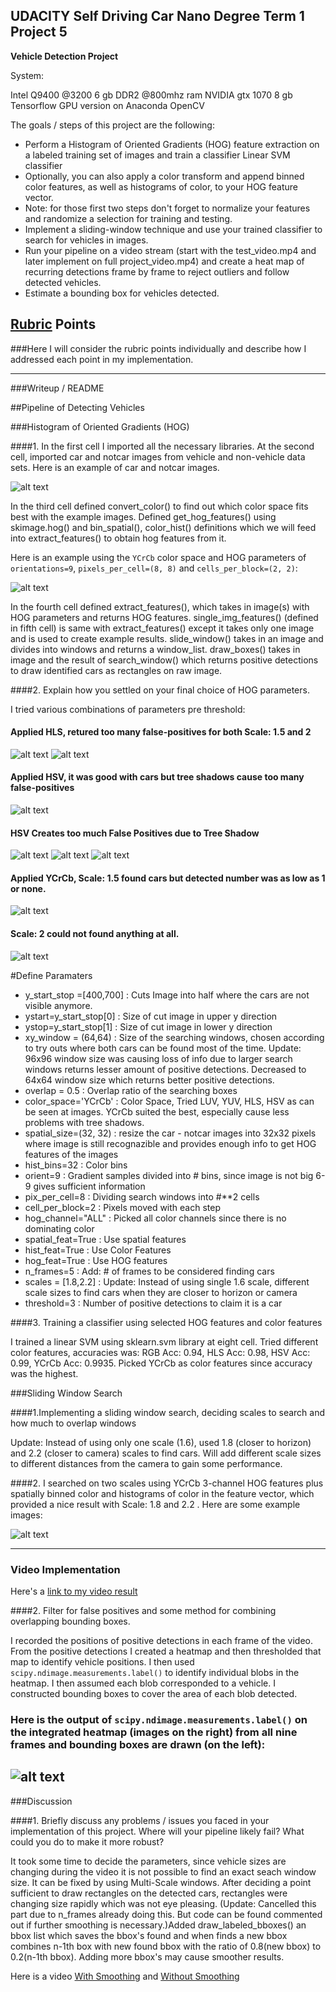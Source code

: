 
## UDACITY Self Driving Car Nano Degree Term 1 Project 5

**Vehicle Detection Project**

System:

Intel Q9400 @3200
6 gb DDR2 @800mhz ram
NVIDIA gtx 1070 8 gb
Tensorflow GPU version on Anaconda
OpenCV

The goals / steps of this project are the following:

* Perform a Histogram of Oriented Gradients (HOG) feature extraction on a labeled training set of images and train a classifier Linear SVM classifier
* Optionally, you can also apply a color transform and append binned color features, as well as histograms of color, to your HOG feature vector. 
* Note: for those first two steps don't forget to normalize your features and randomize a selection for training and testing.
* Implement a sliding-window technique and use your trained classifier to search for vehicles in images.
* Run your pipeline on a video stream (start with the test_video.mp4 and later implement on full project_video.mp4) and create a heat map of recurring detections frame by frame to reject outliers and follow detected vehicles.
* Estimate a bounding box for vehicles detected.

[//]: # (Image References)
[image1]: ./output_images/car-notcar.JPG "Car - Not Car Example"
[image2]: ./output_images/car-notcar-hog.JPG "Car - Not Car HOG Example "
[image3]: ./output_images/HLS_Scale_1_5.JPG "HLS Scale 1.5"
[image4]: ./output_images/HLS_Scale_2.JPG "HLS Scale 2"
[image5]: ./output_images/HSV_Scale_1_5.JPG "HSV Scale 1.5"
[image6]: ./output_images/HSV_Scale_1_5_Tree_Shadow.JPG "HSV Scale 1.5 Shadow Tree Problem"
[image7]: ./output_images/HSV_Scale_2.JPG "HSV Scale 2"
[image8]: ./output_images/HSV_Scale_2_Tree_Shadow.JPG "HSV Scale 2 Shadow Tree Problem"
[image9]: ./output_images/YCrCb_Scale_1_5.JPG "YCrCb Scale 1.5"
[image10]: ./output_images/YCrCb_Scale_2.JPG "YCrCb Scale 2"
[image11]: ./output_images/YCrCb_Scale_18_22.JPG "YCrCb Scale 1.8 and 2.2"
[image14]: ./output_images/YCrCb_Scale_18_22_threshold.JPG "YCrCb Scale 1.8 and 2.2 Threshold"


[video1]: ./sdcnd-term1-project5-video_final_2.mp4

## [Rubric](https://review.udacity.com/#!/rubrics/513/view) Points
###Here I will consider the rubric points individually and describe how I addressed each point in my implementation.  

---
###Writeup / README

##Pipeline of Detecting Vehicles

###Histogram of Oriented Gradients (HOG)

####1. In the first cell I imported all the necessary libraries. At the second cell, imported car and notcar images from vehicle and non-vehicle data sets. Here is an example of car and notcar images.

![alt text][image1]

In the third cell defined convert_color() to find out which color space fits best with the example images. Defined get_hog_features() using skimage.hog() and bin_spatial(), color_hist() definitions which we will feed into extract_features() to obtain hog features from it.

Here is an example using the `YCrCb` color space and HOG parameters of `orientations=9`, `pixels_per_cell=(8, 8)` and `cells_per_block=(2, 2)`:

![alt text][image2]

In the fourth cell defined extract_features(), which takes in image(s) with HOG parameters and returns HOG features. single_img_features() (defined in fifth cell) is same with extract_features() except it takes only one image and is used to create example results. slide_window() takes in an image and divides into windows and returns a window_list. draw_boxes() takes in image and the result of search_window() which returns positive detections to draw identified cars as rectangles on raw image. 

####2. Explain how you settled on your final choice of HOG parameters.

I tried various combinations of parameters pre threshold:

#### Applied HLS, retured too many false-positives for both Scale: 1.5 and 2
![alt text][image3]
![alt text][image4]
#### Applied HSV, it was good with cars but tree shadows cause too many false-positives
![alt text][image5]
#### HSV Creates too much False Positives due to Tree Shadow 
![alt text][image6]
![alt text][image7]
![alt text][image8]
#### Applied YCrCb, Scale: 1.5 found cars but detected number was as low as 1 or none. 
![alt text][image9]
#### Scale: 2 could not found anything at all. 
![alt text][image10]


#Define Paramaters
* y_start_stop =[400,700] 	: Cuts Image into half where the cars are not visible anymore. 
* ystart=y_start_stop[0]	: Size of cut image in upper y direction
* ystop=y_start_stop[1]		: Size of cut image in lower y direction
* xy_window = (64,64)		: Size of the searching windows, chosen according to try outs where both cars can be found most of the time. Update: 96x96 window size was causing loss of info due to larger search windows returns lesser amount of positive detections. Decreased to 64x64 window size which returns better positive detections.
* overlap = 0.5				: Overlap ratio of the searching boxes 
* color_space='YCrCb'		: Color Space, Tried LUV, YUV, HLS, HSV as can be seen at images. YCrCb suited the best, especially cause less problems with tree shadows. 
* spatial_size=(32, 32)		: resize the car - notcar images into 32x32 pixels where image is still recognazible and provides enough info to get HOG features of the images
* hist_bins=32				: Color bins 
* orient=9					: Gradient samples divided into # bins, since image is not big 6-9 gives sufficient information
* pix_per_cell=8			: Dividing search windows into #**2 cells
* cell_per_block=2			: Pixels moved with each step  
* hog_channel="ALL"			: Picked all color channels since there is no dominating color
* spatial_feat=True			: Use spatial features
* hist_feat=True			: Use Color Features
* hog_feat=True				: Use HOG features
* n_frames=5				: Add: # of frames to be considered finding cars
* scales = [1.8,2.2]		: Update: Instead of using single 1.6 scale, different scale sizes to find cars when they are closer to horizon or camera
* threshold=3				: Number of positive detections  to claim it is a car 


####3. Training a classifier using selected HOG features and color features

I trained a linear SVM using sklearn.svm library at eight cell. Tried different color features, accuracies was:
RGB Acc: 0.94, HLS Acc: 0.98, HSV Acc: 0.99, YCrCb Acc: 0.9935. Picked YCrCb as color features since accuracy was the highest.

###Sliding Window Search

####1.Implementing a sliding window search, deciding scales to search and how much to overlap windows

Update: Instead of using only one scale (1.6), used 1.8 (closer to horizon) and 2.2 (closer to camera)  scales to find cars. Will add different scale sizes to different distances from the camera to gain some performance.

####2. I searched on two scales using YCrCb 3-channel HOG features plus spatially binned color and histograms of color in the feature vector, which provided a nice result with Scale: 1.8 and 2.2 . Here are some example images:

![alt text][image11]

---

### Video Implementation

Here's a [link to my video result](https://drive.google.com/open?id=0B1qa2SOuBDHOamhBRGRmRUhZblk)


####2. Filter for false positives and some method for combining overlapping bounding boxes.

I recorded the positions of positive detections in each frame of the video.  From the positive detections I created a heatmap and then thresholded that map to identify vehicle positions.  I then used `scipy.ndimage.measurements.label()` to identify individual blobs in the heatmap.  I then assumed each blob corresponded to a vehicle.  I constructed bounding boxes to cover the area of each blob detected.  


### Here is the output of `scipy.ndimage.measurements.label()` on the integrated heatmap (images on the right) from all nine frames and bounding boxes are drawn (on the left):
![alt text][image14]
---

###Discussion

####1. Briefly discuss any problems / issues you faced in your implementation of this project.  Where will your pipeline likely fail?  What could you do to make it more robust?

It took some time to decide the parameters, since vehicle sizes are changing during the video it is not possible to find an exact seach window size. It can be fixed by using Multi-Scale windows. After deciding a point sufficient to draw rectangles on the detected cars, rectangles were changing size rapidly which was not eye pleasing. (Update: Cancelled this part due to n_frames already doing this. But code can be found commented out if further smoothing is necessary.)Added draw_labeled_bboxes() an bbox list which saves the bbox's found and when finds a new bbox combines n-1th box with new found bbox with the ratio of 0.8(new bbox) to 0.2(n-1th bbox). Adding more bbox's may cause smoother results.

Here is a video [With Smoothing](https://drive.google.com/open?id=0B1qa2SOuBDHObk9KemlfQUJGQW8)
and [Without Smoothing](https://drive.google.com/open?id=0B1qa2SOuBDHObGl1UEt4d2tsVGc)

